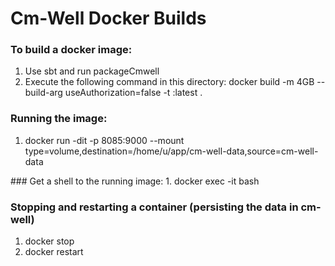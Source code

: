 # Cm-Well Docker Builds

### To build a docker image:

1. Use sbt and run packageCmwell
2. Execute the following command in this directory:
        docker build -m 4GB --build-arg useAuthorization=false -t <image-name>:latest .
### Running the image:
1. docker run -dit -p 8085:9000 --mount type=volume,destination=/home/u/app/cm-well-data,source=cm-well-data
<image-name>
### Get a shell to the running image:
1. docker exec -it <docker-container-hash> bash

### Stopping and restarting a container (persisting the data in cm-well)

1. docker stop <docker-container-hash>
2. docker restart <docker-container-hash>
